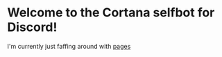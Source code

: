 # Welcome to the Cortana selfbot for Discord!

I'm currently just faffing around with [pages](https://pages.github.com)
